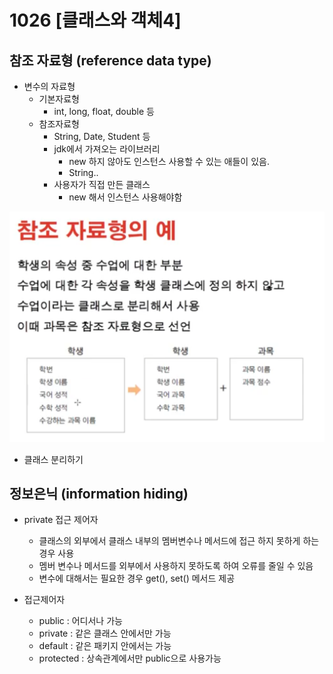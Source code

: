# 1026 [클래스와 객체4]

## 참조 자료형 (reference data type)

- 변수의 자료형
    - 기본자료형
        - int, long, float, double 등
    - 참조자료형
        - String, Date, Student 등
        - jdk에서 가져오는 라이브러리
            - new 하지 않아도 인스턴스 사용할 수 있는 애들이 있음.
            - String..
        - 사용자가 직접 만든 클래스
            - new 해서 인스턴스 사용해야함

![img_9.png](img/img_9.png)

- 클래스 분리하기

## 정보은닉 (information hiding)

- private 접근 제어자
    - 클래스의 외부에서 클래스 내부의 멤버변수나 메서드에 접근 하지 못하게 하는 경우 사용
    - 멤버 변수나 메서드를 외부에서 사용하지 못하도록 하여 오류를 줄일 수 있음
    - 변수에 대해서는 필요한 경우 get(), set() 메서드 제공

- 접근제어자
    - public : 어디서나 가능
    - private : 같은 클래스 안에서만 가능
    - default : 같은 패키지 안에서는 가능
    - protected : 상속관계에서만 public으로 사용가능
